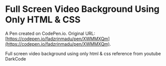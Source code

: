 # Full Screen Video Background Using Only HTML & CSS

A Pen created on CodePen.io. Original URL: [https://codepen.io/fadzrinmadu/pen/XWMMXQm](https://codepen.io/fadzrinmadu/pen/XWMMXQm).

Full screen video background using only html & css reference from youtube DarkCode